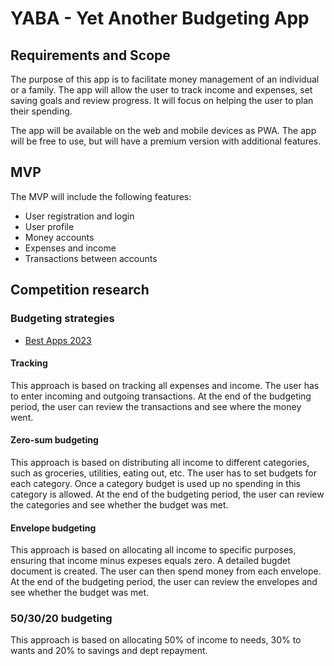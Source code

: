 # YABA - Yet Another Budgeting App

## Requirements and Scope

The purpose of this app is to facilitate money management of an individual or a family. The app will allow the user to track income and expenses, set saving goals and review progress. It will focus on helping the user to plan their spending.

The app will be available on the web and mobile devices as PWA.
The app will be free to use, but will have a premium version with additional features.

## MVP

The MVP will include the following features:

- User registration and login
- User profile
- Money accounts
- Expenses and income
- Transactions between accounts

## Competition research

### Budgeting strategies

- [Best Apps 2023](https://www.nerdwallet.com/article/finance/best-budget-apps)

#### Tracking

This approach is based on tracking all expenses and income. The user has to enter
incoming and outgoing transactions. At the end of the budgeting period, the user
can review the transactions and see where the money went.

#### Zero-sum budgeting

This approach is based on distributing all income to different categories, such as
groceries, utilities, eating out, etc. The user has to set budgets for each category.
Once a category budget is used up no spending in this category is allowed. At the
end of the budgeting period, the user can review the categories and see whether the
budget was met.

#### Envelope budgeting

This approach is based on allocating all income to specific purposes, ensuring that
income minus expeses equals zero. A detailed bugdet document is created. The user
can then spend money from each envelope. At the end of the budgeting period, the
user can review the envelopes and see whether the budget was met.

### 50/30/20 budgeting

This approach is based on allocating 50% of income to needs, 30% to wants and 20%
to savings and dept repayment.
